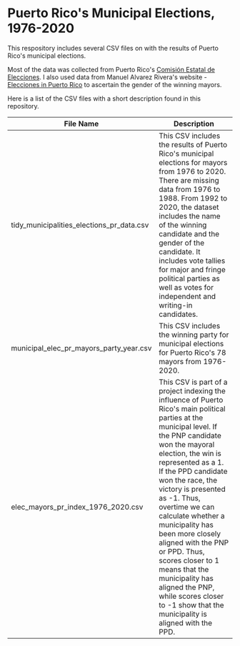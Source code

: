 # Puerto Rico's Municipal Elections, 1976-2020

This respository includes several CSV files on with the results of Puerto Rico's municipal elections. 

Most of the data was collected from Puerto Rico's [Comisión Estatal de Elecciones](https://www.ceepur.org). I also used data from Manuel Alvarez Rivera's website - [Elecciones in Puerto Rico](https://electionspuertorico.org/home_es.html) to ascertain the gender of the winning mayors.

Here is a list of the CSV files with a short description found in this repository.

| File Name | Description |
| ----------- | ----------- |
| tidy_municipalities_elections_pr_data.csv | This CSV includes the results of Puerto Rico's municipal elections for mayors from 1976 to 2020. There are missing data from 1976 to 1988. From 1992 to 2020, the dataset includes the name of the winning candidate and the gender of the candidate. It includes vote tallies for major and fringe political parties as well as votes for independent and writing-in candidates. |
| municipal_elec_pr_mayors_party_year.csv| This CSV includes the winning party for municipal elections for Puerto Rico's 78 mayors from 1976-2020.|
|elec_mayors_pr_index_1976_2020.csv| This CSV is part of a project indexing the influence of Puerto Rico's main political parties at the municipal level. If the PNP candidate won the mayoral election, the win is represented as a 1. If the PPD candidate won the race, the victory is presented as -1. Thus, overtime we can calculate whether a municipality has been more closely aligned with the PNP or PPD. Thus, scores closer to 1 means that the municipality has aligned the PNP, while scores closer to -1 show that the municipality is aligned with the PPD. 



